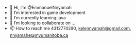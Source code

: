 - 👋 Hi, I’m @EmmanuelNnyamah
- 👀 I’m interested in game development
- 🌱 I’m currently learning java
- 💞️ I’m looking to collaborate on ...
- 📫 How to reach me 4312774390, kelennyamah@gmail.com, nnyamahe@myumanitoba.ca

<!---
EmmanuelNnyamah/EmmanuelNnyamah is a ✨ special ✨ repository because its `README.md` (this file) appears on your GitHub profile.
You can click the Preview link to take a look at your changes.
--->
